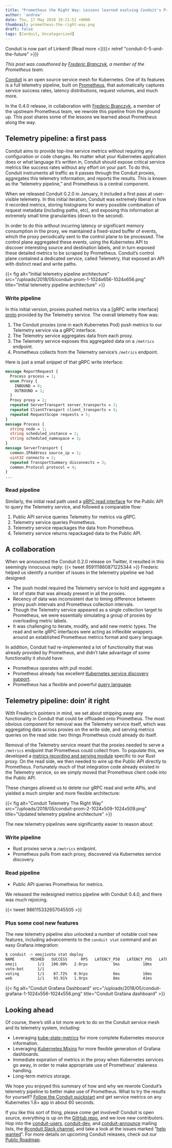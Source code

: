 ```yaml
---
title: "Prometheus the Right Way: Lessons learned evolving Conduit's Prometheus integration"
author: 'andrew'
date: Thu, 17 May 2018 18:21:51 +0000
thumbnail: prometheus-the-right-way.png
draft: false
tags: [Conduit, Uncategorized]
---
```


Conduit is now part of Linkerd! [Read more >]({{< relref
"conduit-0-5-and-the-future" >}})

_This post was coauthored by_ [_Frederic
Branczyk_](https://twitter.com/fredbrancz)_, a member of the Prometheus team._

[Conduit](https://conduit.io/) is an open source service mesh for Kubernetes.
One of its features is a full telemetry pipeline, built on
[Prometheus](https://prometheus.io/), that automatically captures service
success rates, latency distributions, request volumes, and much more.

In the 0.4.0 release, in collaboration with [Frederic
Branczyk](https://twitter.com/fredbrancz), a member of the upstream Prometheus
team, we rewrote this pipeline from the ground up. This post shares some of the
lessons we learned about Prometheus along the way.

## Telemetry pipeline: a first pass

Conduit aims to provide top-line service metrics without requiring any
configuration or code changes. No matter what your Kubernetes application does
or what language it’s written in, Conduit should expose critical service metrics
like success rates without any effort on your part. To do this, Conduit
instruments all traffic as it passes through the Conduit proxies, aggregates
this telemetry information, and reports the results. This is known as the
“telemetry pipeline,” and Prometheus is a central component.

When we released Conduit 0.2.0 in January, it included a first pass at
user-visible telemetry. In this initial iteration, Conduit was extremely liberal
in how it recorded metrics, storing histograms for every possible combination of
request metadata (including paths, etc), and exposing this information at
extremely small time granularities (down to the second).

In order to do this without incurring latency or significant memory consumption
in the proxy, we maintained a fixed-sized buffer of events, which the proxy
periodically sent to the control plane to be processed. The control plane
aggregated these events, using the Kubernetes API to discover interesting source
and destination labels, and in turn exposed these detailed metrics to be scraped
by Prometheus. Conduit’s control plane contained a dedicated service, called
Telemetry, that exposed an API with distinct read and write paths.

{{< fig
  alt="Initial telemetry pipeline architecture" src="/uploads/2018/05/conduit-prom-1-1024x656-1024x656.png"
  title="Initial telemetry pipeline architecture" >}}

### Write pipeline

In this initial version, proxies pushed metrics via a [gRPC write interface]
[proto] provided by the Telemetry service. The overall telemetry flow
was:

1. The Conduit proxies (one in each Kubernetes Pod) push metrics to our
   Telemetry service via a gRPC interface.
2. The Telemetry service aggregates data from each proxy.
3. The Telemetry service exposes this aggregated data on a `/metrics` endpoint.
4. Prometheus collects from the Telemetry service’s `/metrics` endpoint.

Here is just a small snippet of that gRPC write interface:

```protobuf
message ReportRequest {
  Process process = 1;
  enum Proxy {
    INBOUND = 0;
    OUTBOUND = 1;
  }
  Proxy proxy = 2;
  repeated ServerTransport server_transports = 3;
  repeated ClientTransport client_transports = 4;
  repeated RequestScope requests = 5;
}
message Process {
  string node = 1;
  string scheduled_instance = 2;
  string scheduled_namespace = 3;
}
message ServerTransport {
  common.IPAddress source_ip = 1;
  uint32 connects = 2;
  repeated TransportSummary disconnects = 3;
  common.Protocol protocol = 4;
}
...
```

### Read pipeline

Similarly, the initial read path used a [gRPC read
interface](https://github.com/runconduit/conduit/blob/v0.2.0/proto/controller/telemetry/telemetry.proto#L7-L35)
for the Public API to query the Telemetry service, and followed a comparable
flow:

1. Public API service queries Telemetry for metrics via gRPC.
2. Telemetry service queries Prometheus.
3. Telemetry service repackages the data from Prometheus.
4. Telemetry service returns repackaged data to the Public API.

## A collaboration

When we announced the Conduit 0.2.0 release on Twitter, it resulted in this
seemingly innocuous reply: {{< tweet 959111860871225344 >}} Frederic helped us
identify a number of issues in the telemetry pipeline we had designed:

- The push model required the Telemetry service to hold and aggregate a lot of
  state that was already present in all the proxies.
- Recency of data was inconsistent due to timing difference between proxy push
  intervals and Prometheus collection intervals.
- Though the Telemetry service appeared as a single collection target to
  Prometheus, we were essentially simulating a group of proxies by overloading
  metric labels.
- It was challenging to iterate, modify, and add new metric types. The read and
  write gRPC interfaces were acting as inflexible wrappers around an established
  Prometheus metrics format and query language.

In addition, Conduit had re-implemented a lot of functionality that was already
provided by Prometheus, and didn’t take advantage of some functionality it
should have:

- Prometheus operates with pull model.
- Prometheus already has excellent [Kubernetes service discovery
  support](https://prometheus.io/docs/prometheus/latest/configuration/configuration/#%3Ckubernetes_sd_config%3E).
- Prometheus has a flexible and powerful [query
  language](https://prometheus.io/docs/prometheus/latest/querying/basics/).

## Telemetry pipeline: doin’ it right

With Frederic’s pointers in mind, we set about stripping away any functionality
in Conduit that could be offloaded onto Prometheus. The most obvious component
for removal was the Telemetry service itself, which was aggregating data across
proxies on the write side, and serving metrics queries on the read side: two
things Prometheus could already do itself.

Removal of the Telemetry service meant that the proxies needed to serve a
`/metrics` endpoint that Prometheus could collect from. To populate this, we
developed a [metrics recording and serving
module](https://github.com/runconduit/conduit/tree/86bb701be8ce5904334a29452fca25d0f507f6dc/proxy/src/telemetry/metrics)
specific to our Rust proxy. On the read side, we then needed to wire up the
Public API directly to Prometheus. Fortunately much of that integration code
already existed in the Telemetry service, so we simply moved that Prometheus
client code into the Public API.

These changes allowed us to delete our gRPC read and write APIs, and yielded a
much simpler and more flexible architecture:

{{< fig
  alt="Conduit Telemetry The Right Way" src="/uploads/2018/05/conduit-prom-2-1024x509-1024x509.png"
  title="Updated telemetry pipeline architecture" >}}

The new telemetry pipelines were significantly easier to reason about:

### Write pipeline

- Rust proxies serve a `/metrics` endpoint.
- Prometheus pulls from each proxy, discovered via Kubernetes service discovery.

### Read pipeline

- Public API queries Prometheus for metrics.

We released the redesigned metrics pipeline with Conduit 0.4.0, and there was
much rejoicing.

{{< tweet 986115332657045505 >}}

### Plus some cool new features

The new telemetry pipeline also unlocked a number of notable cool new features,
including advancements to the `conduit stat` command and an easy Grafana
integration:

```bash
$ conduit -n emojivoto stat deploy
NAME       MESHED   SUCCESS      RPS   LATENCY_P50   LATENCY_P95   LATENCY_P99
emoji         1/1   100.00%   2.0rps           5ms          10ms          10ms
vote-bot      1/1         -        -             -             -             -
voting        1/1    87.72%   0.9rps           6ms          16ms          19ms
web           1/1    93.91%   1.9rps           8ms          41ms          48ms
```

{{< fig
  alt="Conduit Grafana Dashboard"
  src="/uploads/2018/05/conduit-grafana-1-1024x556-1024x556.png"
  title="Conduit Grafana dashboard" >}}

## Looking ahead

Of course, there’s still a lot more work to do on the Conduit service mesh and
its telemetry system, including:

- Leveraging
  [kube-state-metrics](https://github.com/kubernetes/kube-state-metrics) for
  more complete Kubernetes resource information.
- Leveraging [Kubernetes
  Mixins](https://github.com/kubernetes-monitoring/kubernetes-mixin) for more
  flexible generation of Grafana dashboards.
- Immediate expiration of metrics in the proxy when Kubernetes services go away,
  in order to make appropriate use of Prometheus' staleness handling.
- Long-term metrics storage.

We hope you enjoyed this summary of how and why we rewrote Conduit’s telemetry
pipeline to better make use of Prometheus. What to try the results for yourself?
[Follow the Conduit quickstart](https://conduit.io/getting-started/) and get
service metrics on any Kubernetes 1.8+ app in about 60 seconds.

If you like this sort of thing, please come get involved! Conduit is open
source, everything is up on the [GitHub
repo](https://github.com/runconduit/conduit), and we love new contributors. Hop
into the [conduit-users](https://groups.google.com/forum/#!forum/conduit-users),
[conduit-dev](https://groups.google.com/forum/#!forum/conduit-dev), and
[conduit-announce](https://groups.google.com/forum/#!forum/conduit-announce)
mailing lists, the [#conduit Slack channel](https://slack.linkerd.io/), and take
a look at the issues marked “[help
wanted](https://github.com/runconduit/conduit/labels/help%20wanted)”. For more
details on upcoming Conduit releases, check out our [Public
Roadmap](https://conduit.io/roadmap/).

[proto]: https://github.com/runconduit/conduit/blob/v0.2.0/proto/proxy/telemetry/telemetry.proto
